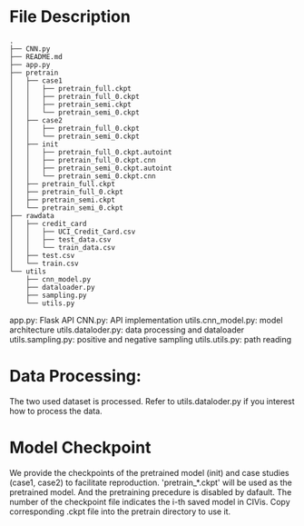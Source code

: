 # File Description
```shell
.
├── CNN.py
├── README.md
├── app.py
├── pretrain
│   ├── case1
│   │   ├── pretrain_full.ckpt
│   │   ├── pretrain_full_0.ckpt
│   │   ├── pretrain_semi.ckpt
│   │   └── pretrain_semi_0.ckpt
│   ├── case2
│   │   ├── pretrain_full_0.ckpt
│   │   └── pretrain_semi_0.ckpt
│   ├── init
│   │   ├── pretrain_full_0.ckpt.autoint
│   │   ├── pretrain_full_0.ckpt.cnn
│   │   ├── pretrain_semi_0.ckpt.autoint
│   │   └── pretrain_semi_0.ckpt.cnn
│   ├── pretrain_full.ckpt
│   ├── pretrain_full_0.ckpt
│   ├── pretrain_semi.ckpt
│   └── pretrain_semi_0.ckpt
├── rawdata
│   ├── credit_card
│   │   ├── UCI_Credit_Card.csv
│   │   ├── test_data.csv
│   │   └── train_data.csv
│   ├── test.csv
│   └── train.csv
└── utils
    ├── cnn_model.py
    ├── dataloader.py
    ├── sampling.py
    └── utils.py
```

app.py: Flask API
CNN.py: API implementation
utils.cnn_model.py: model architecture
utils.dataloder.py: data processing and dataloader
utils.sampling.py: positive and negative sampling
utils.utils.py: path reading



# Data Processing:

The two used dataset is processed. Refer to utils.dataloder.py if you interest how to process the data.



# Model Checkpoint
We provide the checkpoints of the pretrained model (init) and case studies (case1, case2) to facilitate reproduction. 'pretrain_*.ckpt' will be used as the pretrained model. And the pretraining precedure is disabled by dafault. The number of the checkpoint file indicates the i-th saved model in CIVis. Copy corresponding .ckpt file into the pretrain directory to use it.
